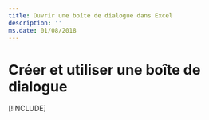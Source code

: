 ```yaml
---
title: Ouvrir une boîte de dialogue dans Excel
description: ''
ms.date: 01/08/2018
---
```


# <a name="create-and-use-a-dialog"></a>Créer et utiliser une boîte de dialogue

[!INCLUDE[](../includes/excel-tutorial-open-dialog.md)]